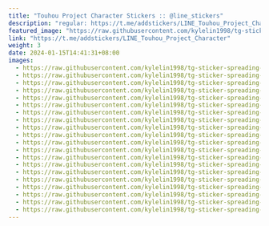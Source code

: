 ```yaml
---
title: "Touhou Project Character Stickers :: @line_stickers"
description: "regular: https://t.me/addstickers/LINE_Touhou_Project_Character"
featured_image: "https://raw.githubusercontent.com/kylelin1998/tg-sticker-spreading-worldwide-images/main/img/cecf7a3e-a88c-4eb8-9920-994d79da6d5a.jpg"
link: "https://t.me/addstickers/LINE_Touhou_Project_Character"
weight: 3
date: 2024-01-15T14:41:31+08:00
images:
  - https://raw.githubusercontent.com/kylelin1998/tg-sticker-spreading-worldwide-images/main/img/cecf7a3e-a88c-4eb8-9920-994d79da6d5a.jpg
  - https://raw.githubusercontent.com/kylelin1998/tg-sticker-spreading-worldwide-images/main/img/d0092fa6-e12f-42de-b524-2f0866529f8c.jpg
  - https://raw.githubusercontent.com/kylelin1998/tg-sticker-spreading-worldwide-images/main/img/3ae4ecdc-5c86-4f63-84cc-a032c42a0c3e.jpg
  - https://raw.githubusercontent.com/kylelin1998/tg-sticker-spreading-worldwide-images/main/img/c3630678-7525-4529-82e2-4c3ec8e96335.jpg
  - https://raw.githubusercontent.com/kylelin1998/tg-sticker-spreading-worldwide-images/main/img/bff7e2f0-378c-48b7-b53b-78e1f3d6df93.jpg
  - https://raw.githubusercontent.com/kylelin1998/tg-sticker-spreading-worldwide-images/main/img/83a0b680-7519-43fe-9208-838aeb603b4d.jpg
  - https://raw.githubusercontent.com/kylelin1998/tg-sticker-spreading-worldwide-images/main/img/37dfc4dc-7027-4a45-a48e-9d7767a40440.jpg
  - https://raw.githubusercontent.com/kylelin1998/tg-sticker-spreading-worldwide-images/main/img/38a5b36e-3e2e-45e3-a38d-c0aeacdb194c.jpg
  - https://raw.githubusercontent.com/kylelin1998/tg-sticker-spreading-worldwide-images/main/img/2de834b3-95ad-4723-a3bc-a855df960d06.jpg
  - https://raw.githubusercontent.com/kylelin1998/tg-sticker-spreading-worldwide-images/main/img/7c44f8d5-c3e8-46a2-8058-905a148300ed.jpg
  - https://raw.githubusercontent.com/kylelin1998/tg-sticker-spreading-worldwide-images/main/img/b288f63e-ac25-4dbe-b181-a3ff7e6ffb2e.jpg
  - https://raw.githubusercontent.com/kylelin1998/tg-sticker-spreading-worldwide-images/main/img/3240b5d1-0c2b-4acb-8cf6-1a99be305335.jpg
  - https://raw.githubusercontent.com/kylelin1998/tg-sticker-spreading-worldwide-images/main/img/57f82205-2463-4b5d-b07d-31e464a879f1.jpg
  - https://raw.githubusercontent.com/kylelin1998/tg-sticker-spreading-worldwide-images/main/img/1f520370-cf39-427c-a5dc-0336e100e899.jpg
  - https://raw.githubusercontent.com/kylelin1998/tg-sticker-spreading-worldwide-images/main/img/0cbc5eca-8ff0-4ec0-b35e-e61a3f9d4d41.jpg
  - https://raw.githubusercontent.com/kylelin1998/tg-sticker-spreading-worldwide-images/main/img/0f7e8b5b-8a33-49f8-af2b-7d74e0af25e9.jpg
  - https://raw.githubusercontent.com/kylelin1998/tg-sticker-spreading-worldwide-images/main/img/65822b96-7bde-47cb-a6a7-79649a4de6c0.jpg
  - https://raw.githubusercontent.com/kylelin1998/tg-sticker-spreading-worldwide-images/main/img/cf162cbb-e558-4e16-8aba-5ad1b8afb1e8.jpg
  - https://raw.githubusercontent.com/kylelin1998/tg-sticker-spreading-worldwide-images/main/img/a4563986-8ddb-4ad7-914b-9d4263e2988f.jpg
  - https://raw.githubusercontent.com/kylelin1998/tg-sticker-spreading-worldwide-images/main/img/c077645f-b1cc-48e8-bfa1-94f65d79845d.jpg
---
```

